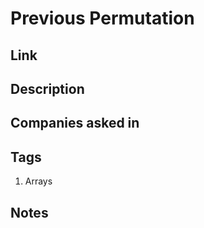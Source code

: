 # Previous Permutation

## Link

## Description

## Companies asked in

## Tags

1. Arrays

## Notes